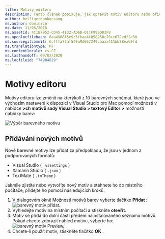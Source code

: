 ```yaml
---
title: Motivy editoru
description: Tento článek popisuje, jak upravit motiv editoru nebo přidat vlastní v Visual Studio pro Mac
author: heiligerdankgesang
ms.author: dominicn
ms.date: 11/06/2018
ms.assetid: 4C1B7952-CD45-4132-AD6B-01CF993D83F8
ms.openlocfilehash: 6aa4868f5e9c5fbaa4fb58258c70ce672edf2e30
ms.sourcegitcommit: 6cfffa72af599a9d667249caaaa411bb28ea69fd
ms.translationtype: MT
ms.contentlocale: cs-CZ
ms.lasthandoff: 09/02/2020
ms.locfileid: "74984829"
---
```

# <a name="editor-themes"></a>Motivy editoru

Motivy editoru lze změnit na kterýkoli z 10 barevných schémat, které jsou ve výchozím nastavení k dispozici v Visual Studio pro Mac pomocí možností v nabídce **>ch motivů sady Visual Studio > textový Editor >** možnosti nabídky barev:

![Výběr barevného motivu](media/source-editor-image17.png)

## <a name="adding-new-themes"></a>Přidávání nových motivů

Nové barevné motivy lze přidat za předpokladu, že jsou v jednom z podporovaných formátů:

* Visual Studio ( `.vssettings` )
* Xamarin Studio ( `.json` )
* TextMate ( `.tmTheme` )

Jakmile zjistíte nebo vytvoříte nový motiv a stáhnete ho do místního počítače, přidejte ho pomocí následujících kroků:

1. V dialogovém okně Možnosti motivů barev vyberte tlačítko **Přidat** :  ![ barevný motiv přidat.](media/source-editor-image20.png)
2. Vyhledejte motiv na místním počítači a stiskněte **otevřít**.
3. Motiv se přidá do dolní části předem nainstalovaného seznamu motivů. Pokud chcete zobrazit náhled motivu, vyberte ho: ![ barevný motiv Preview.](media/source-editor-image21.png)
4. Chcete-li použít motiv, stiskněte tlačítko **OK** .
